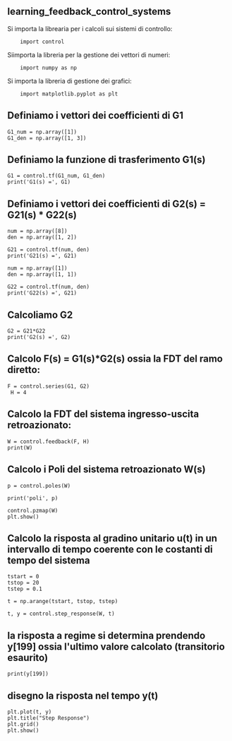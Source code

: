 ## learning_feedback_control_systems

        
Si importa la librearia per i calcoli sui sistemi di controllo:

        import control
Siimporta la libreria per la gestione dei vettori di numeri:

        import numpy as np
        
Si importa la libreria di gestione dei grafici:

        import matplotlib.pyplot as plt

## Definiamo i vettori dei coefficienti di G1

    G1_num = np.array([1])
    G1_den = np.array([1, 3])

## Definiamo la funzione di trasferimento G1(s)

    G1 = control.tf(G1_num, G1_den)
    print('G1(s) =', G1)

## Definiamo i vettori dei coefficienti di G2(s) = G21(s) * G22(s)

    num = np.array([8])
    den = np.array([1, 2])

    G21 = control.tf(num, den)
    print('G21(s) =', G21)

    num = np.array([1])
    den = np.array([1, 1])

    G22 = control.tf(num, den)
    print('G22(s) =', G21)

## Calcoliamo G2

    G2 = G21*G22
    print('G2(s) =', G2)

## Calcolo F(s) = G1(s)*G2(s) ossia la FDT del ramo diretto:

    F = control.series(G1, G2)
     H = 4

## Calcolo la FDT del sistema ingresso-uscita retroazionato:

    W = control.feedback(F, H)
    print(W)

## Calcolo i Poli del sistema retroazionato W(s)

    p = control.poles(W)

    print('poli', p)

    control.pzmap(W)
    plt.show()

## Calcolo la risposta al gradino unitario u(t) in un intervallo di tempo coerente con le costanti di tempo del sistema

    tstart = 0
    tstop = 20
    tstep = 0.1

    t = np.arange(tstart, tstop, tstep)

    t, y = control.step_response(W, t)

## la risposta a regime si determina prendendo y[199] ossia l'ultimo valore calcolato (transitorio esaurito)

    print(y[199])

## disegno la risposta nel tempo y(t)

    plt.plot(t, y)
    plt.title("Step Response")
    plt.grid()
    plt.show()
